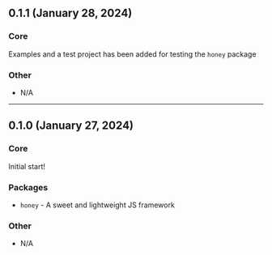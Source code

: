 ## 0.1.1 (January 28, 2024)

### Core

Examples and a test project has been added for testing the `honey` package

### Other

-   N/A

---

## 0.1.0 (January 27, 2024)

### Core

Initial start!

### Packages

-   `honey` - A sweet and lightweight JS framework

### Other

-   N/A
